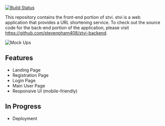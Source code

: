 [![Build Status](https://travis-ci.org/stevenpham408/stvi-frontend.svg?branch=master)](https://travis-ci.org/stevenpham408/stvi-frontend)

This repository contains the front-end portion of stvi. stvi is a web application that provides a URL shortening service. To check out the source code for the back-end portion of the application, please visit https://github.com/stevenpham408/stvi-backend. 

![Mock Ups](https://user-images.githubusercontent.com/27929188/99247089-4b434700-27bb-11eb-8bf2-57752af492af.png)



## Features
- Landing Page
- Registration Page
- Login Page
- Main User Page
- Responsive UI (mobile-friendly)

## In Progress
- Deployment 
